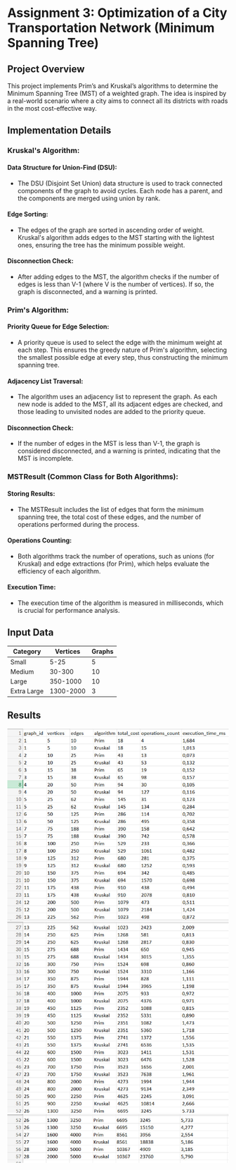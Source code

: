 # Assignment 3: Optimization of a City Transportation Network (Minimum Spanning Tree)

## Project Overview

This project implements Prim’s and Kruskal’s algorithms to determine the Minimum Spanning Tree (MST) of a weighted graph. The idea is inspired by a real-world scenario where a city aims to connect all its districts with roads in the most cost-effective way.

## Implementation Details

### Kruskal's Algorithm:

#### Data Structure for Union-Find (DSU):

- The DSU (Disjoint Set Union) data structure is used to track connected components of the graph to avoid cycles. Each node has a parent, and the components are merged using union by rank.

#### Edge Sorting:

- The edges of the graph are sorted in ascending order of weight. Kruskal's algorithm adds edges to the MST starting with the lightest ones, ensuring the tree has the minimum possible weight.

#### Disconnection Check:

- After adding edges to the MST, the algorithm checks if the number of edges is less than V-1 (where V is the number of vertices). If so, the graph is disconnected, and a warning is printed.

### Prim's Algorithm:

#### Priority Queue for Edge Selection:

- A priority queue is used to select the edge with the minimum weight at each step. This ensures the greedy nature of Prim's algorithm, selecting the smallest possible edge at every step, thus constructing the minimum spanning tree.

#### Adjacency List Traversal:

- The algorithm uses an adjacency list to represent the graph. As each new node is added to the MST, all its adjacent edges are checked, and those leading to unvisited nodes are added to the priority queue.

#### Disconnection Check:

- If the number of edges in the MST is less than V-1, the graph is considered disconnected, and a warning is printed, indicating that the MST is incomplete.

### MSTResult (Common Class for Both Algorithms):

#### Storing Results:

- The MSTResult includes the list of edges that form the minimum spanning tree, the total cost of these edges, and the number of operations performed during the process.

#### Operations Counting:

- Both algorithms track the number of operations, such as unions (for Kruskal) and edge extractions (for Prim), which helps evaluate the efficiency of each algorithm.

#### Execution Time:

- The execution time of the algorithm is measured in milliseconds, which is crucial for performance analysis.

## Input Data

| Category | Vertices | Graphs |
|----------|----------|--------|
| Small | 5-25 | 5 | 
| Medium | 30-300 | 10 | 
| Large | 350-1000 | 10 | 
| Extra Large | 1300-2000 | 3 | 

## Results

![img.png](data/image1.jpg)
![img.png](data/image2.jpg)
![img.png](data/image3.jpg)

